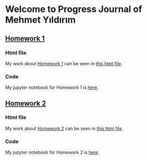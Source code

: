 # Welcome to Progress Journal of Mehmet Yıldırım

## [Homework 1](https://github.com/BU-IE-582/fall21-myildirim-boun/blob/main/hw1/IE582_Fall21_Homework1.pdf)
### Html file
My work about [Homework 1](https://github.com/BU-IE-582/fall21-myildirim-boun/tree/main/hw1) can be seen in [this html file](https://github.com/BU-IE-582/fall21-myildirim-boun/tree/main/hw1/hw1_notebook.html).
### Code
My jupyter notebook for Homework 1 is [here](https://github.com/BU-IE-582/fall21-myildirim-boun/blob/main/hw1/Untitled.ipynb). 

## [Homework 2](https://github.com/BU-IE-582/fall21-myildirim-boun/blob/main/hw2/IE582_Fall21_Homework2.pdf)
### Html file
My work about [Homework 2](https://github.com/BU-IE-582/fall21-myildirim-boun/tree/main/hw2) can be seen in [this html file](https://github.com/BU-IE-582/fall21-myildirim-boun/tree/main/hw2/hw2.html).
### Code
My jupyter notebook for Homework 2 is [here](https://github.com/BU-IE-582/fall21-myildirim-boun/blob/main/hw2/hw2_jupyter_notebook.ipynb). 
